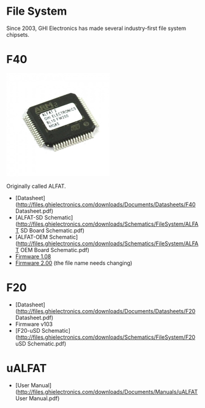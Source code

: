 # File System

Since 2003, GHI Electronics has made several industry-first file system chipsets.

# F40
![F40](images/f40.jpg)

Originally called ALFAT.

* [Datasheet](http://files.ghielectronics.com/downloads/Documents/Datasheets/F40 Datasheet.pdf)
* [ALFAT-SD Schematic](http://files.ghielectronics.com/downloads/Schematics/FileSystem/ALFAT SD Board Schematic.pdf)
* [ALFAT-OEM Schematic](http://files.ghielectronics.com/downloads/Schematics/FileSystem/ALFAT OEM Board Schematic.pdf)
* [Firmware 1.08]() 
* [Firmware 2.00](https://old.ghielectronics.com/downloads/ALFAT/ALFAT(2.0.0).GHI) (the file name needs changing)


# F20
* [Datasheet](http://files.ghielectronics.com/downloads/Documents/Datasheets/F20 Datasheet.pdf)
* Firmware v103
* [F20-uSD Schematic](http://files.ghielectronics.com/downloads/Schematics/FileSystem/F20 uSD Schematic.pdf)

# uALFAT
* [User Manual](http://files.ghielectronics.com/downloads/Documents/Manuals/uALFAT User Manual.pdf)